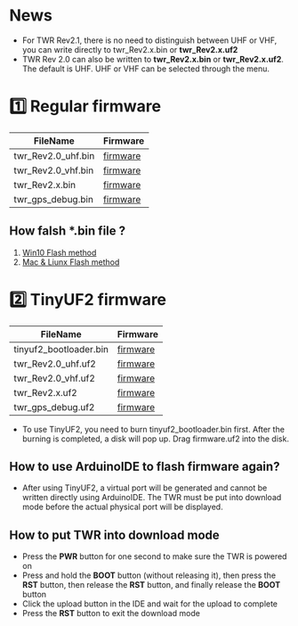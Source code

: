 
# News
  
* For TWR Rev2.1, there is no need to distinguish between UHF or VHF, you can write directly to twr_Rev2.x.bin or **twr_Rev2.x.uf2**
* TWR Rev 2.0 can also be written to **twr_Rev2.x.bin** or **twr_Rev2.x.uf2**. The default is UHF. UHF or VHF can be selected through the menu.

# 1️⃣ Regular firmware

| FileName           | Firmware                         |
| ------------------ | -------------------------------- |
| twr_Rev2.0_uhf.bin | [firmware](./twr_Rev2.0_uhf.bin) |
| twr_Rev2.0_vhf.bin | [firmware](./twr_Rev2.0_vhf.bin) |
| twr_Rev2.x.bin     | [firmware](./twr_Rev2.x.bin)     |
| twr_gps_debug.bin  | [firmware](./twr_gps_debug.bin)  |

## How falsh *.bin file ?

1. [Win10 Flash method](https://github.com/Xinyuan-LilyGO/LilyGo-Document/blob/master/WinFlashBin.md)
2. [Mac & Liunx Flash method](https://github.com/Xinyuan-LilyGO/LilyGo-Document/blob/master/MacFlashBin.md)

# 2️⃣ TinyUF2 firmware

| FileName               | Firmware                             |
| ---------------------- | ------------------------------------ |
| tinyuf2_bootloader.bin | [firmware](./tinyuf2_bootloader.bin) |
| twr_Rev2.0_uhf.uf2     | [firmware](./twr_Rev2.0_uhf.uf2)     |
| twr_Rev2.0_vhf.uf2     | [firmware](./twr_Rev2.0_vhf.uf2)     |
| twr_Rev2.x.uf2         | [firmware](./twr_Rev2.x.uf2)         |
| twr_gps_debug.uf2      | [firmware](./twr_gps_debug.uf2)      |

* To use TinyUF2, you need to burn tinyuf2_bootloader.bin first. After the burning is completed, a disk will pop up. Drag firmware.uf2 into the disk.

## How to use ArduinoIDE to flash firmware again?

* After using TinyUF2, a virtual port will be generated and cannot be written directly using ArduinoIDE. The TWR must be put into download mode before the actual physical port will be displayed.
  
## How to put TWR into download mode

* Press the **PWR** button for one second to make sure the TWR is powered on
* Press and hold the **BOOT** button (without releasing it), then press the **RST** button, then release the **RST** button, and finally release the **BOOT** button
* Click the upload button in the IDE and wait for the upload to complete
* Press the **RST** button to exit the download mode
